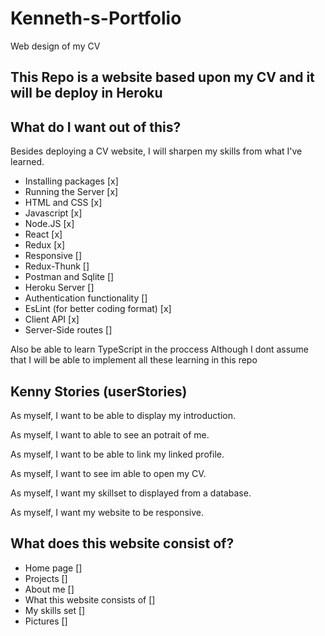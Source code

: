 # Kenneth-s-Portfolio
Web design of my CV


## This Repo is a website based upon my CV and it will be deploy in Heroku

## What do I want out of this?
Besides deploying a CV website, I will sharpen my skills from what I've learned.
 - Installing packages [x]
 - Running the Server [x]
 - HTML and CSS [x]
 - Javascript [x]
 - Node.JS [x]
 - React [x]
 - Redux [x]
 - Responsive []
 - Redux-Thunk []
 - Postman and Sqlite []
 - Heroku Server []
 - Authentication functionality [] 
 - EsLint (for better coding format) [x]
 - Client API [x] 
 - Server-Side routes []
 
 Also be able to learn TypeScript in the proccess
 Although I dont assume that I will be able to implement all these learning in this repo

## Kenny Stories (userStories)

As myself, I want to be able to display my introduction.

As myself, I want to able to see an potrait of me.

As myself, I want to be able to link my linked profile.

As myself, I want to see im able to open my CV.

As myself, I want my skillset to displayed from a database.

As myself, I want my website to be responsive. 


## What does this website consist of?
-	Home page []
-	Projects []
-	About me []
-	What this website consists of []
-	My skills set []
-	Pictures []

